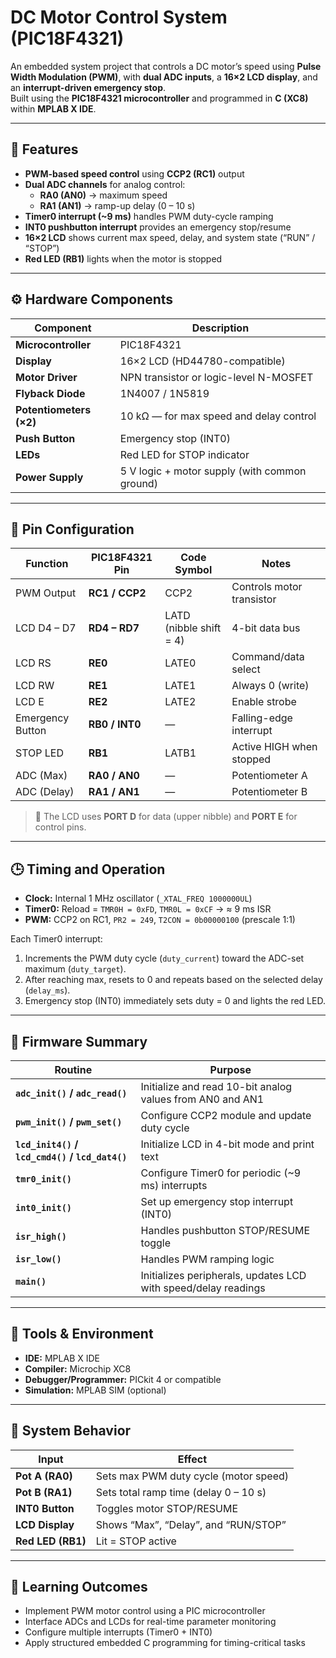 # DC Motor Control System (PIC18F4321)

An embedded system project that controls a DC motor’s speed using **Pulse Width Modulation (PWM)**, with **dual ADC inputs**, a **16×2 LCD display**, and an **interrupt-driven emergency stop**.  
Built using the **PIC18F4321 microcontroller** and programmed in **C (XC8)** within **MPLAB X IDE**.

---

## 🔧 Features

- **PWM-based speed control** using **CCP2 (RC1)** output  
- **Dual ADC channels** for analog control:
  - **RA0 (AN0)** → maximum speed  
  - **RA1 (AN1)** → ramp-up delay (0 – 10 s)
- **Timer0 interrupt (~9 ms)** handles PWM duty-cycle ramping  
- **INT0 pushbutton interrupt** provides an emergency stop/resume  
- **16×2 LCD** shows current max speed, delay, and system state (“RUN” / “STOP”)  
- **Red LED (RB1)** lights when the motor is stopped  

---

## ⚙️ Hardware Components

| Component | Description |
|------------|--------------|
| **Microcontroller** | PIC18F4321 |
| **Display** | 16×2 LCD (HD44780-compatible) |
| **Motor Driver** | NPN transistor or logic-level N-MOSFET |
| **Flyback Diode** | 1N4007 / 1N5819 |
| **Potentiometers (×2)** | 10 kΩ — for max speed and delay control |
| **Push Button** | Emergency stop (INT0) |
| **LEDs** | Red LED for STOP indicator |
| **Power Supply** | 5 V logic + motor supply (with common ground) |

---

## 🧩 Pin Configuration

| Function | PIC18F4321 Pin | Code Symbol | Notes |
|-----------|----------------|--------------|-------|
| PWM Output | **RC1 / CCP2** | CCP2 | Controls motor transistor |
| LCD D4 – D7 | **RD4 – RD7** | LATD (nibble shift = 4) | 4-bit data bus |
| LCD RS | **RE0** | LATE0 | Command/data select |
| LCD RW | **RE1** | LATE1 | Always 0 (write) |
| LCD E | **RE2** | LATE2 | Enable strobe |
| Emergency Button | **RB0 / INT0** | — | Falling-edge interrupt |
| STOP LED | **RB1** | LATB1 | Active HIGH when stopped |
| ADC (Max) | **RA0 / AN0** | — | Potentiometer A |
| ADC (Delay) | **RA1 / AN1** | — | Potentiometer B |

> 🧠 The LCD uses **PORT D** for data (upper nibble) and **PORT E** for control pins.

---

## 🕒 Timing and Operation

- **Clock:** Internal 1 MHz oscillator (`_XTAL_FREQ 1000000UL`)  
- **Timer0:** Reload = `TMR0H = 0xFD`, `TMR0L = 0xCF` → ≈ 9 ms ISR  
- **PWM:** CCP2 on RC1, `PR2 = 249`, `T2CON = 0b00000100` (prescale 1:1)

Each Timer0 interrupt:
1. Increments the PWM duty cycle (`duty_current`) toward the ADC-set maximum (`duty_target`).  
2. After reaching max, resets to 0 and repeats based on the selected delay (`delay_ms`).  
3. Emergency stop (INT0) immediately sets duty = 0 and lights the red LED.

---

## 🧠 Firmware Summary

| Routine | Purpose |
|----------|----------|
| **`adc_init()` / `adc_read()`** | Initialize and read 10-bit analog values from AN0 and AN1 |
| **`pwm_init()` / `pwm_set()`** | Configure CCP2 module and update duty cycle |
| **`lcd_init4()` / `lcd_cmd4()` / `lcd_dat4()`** | Initialize LCD in 4-bit mode and print text |
| **`tmr0_init()`** | Configure Timer0 for periodic (~9 ms) interrupts |
| **`int0_init()`** | Set up emergency stop interrupt (INT0) |
| **`isr_high()`** | Handles pushbutton STOP/RESUME toggle |
| **`isr_low()`** | Handles PWM ramping logic |
| **`main()`** | Initializes peripherals, updates LCD with speed/delay readings |

---

## 🧰 Tools & Environment

- **IDE:** MPLAB X IDE  
- **Compiler:** Microchip XC8  
- **Debugger/Programmer:** PICkit 4 or compatible  
- **Simulation:** MPLAB SIM (optional)  

---

## 🧪 System Behavior

| Input | Effect |
|-------|--------|
| **Pot A (RA0)** | Sets max PWM duty cycle (motor speed) |
| **Pot B (RA1)** | Sets total ramp time (delay 0 – 10 s) |
| **INT0 Button** | Toggles motor STOP/RESUME |
| **LCD Display** | Shows “Max”, “Delay”, and “RUN/STOP” |
| **Red LED (RB1)** | Lit = STOP active |

---

## 📘 Learning Outcomes

- Implement PWM motor control using a PIC microcontroller  
- Interface ADCs and LCDs for real-time parameter monitoring  
- Configure multiple interrupts (Timer0 + INT0)  
- Apply structured embedded C programming for timing-critical tasks  


